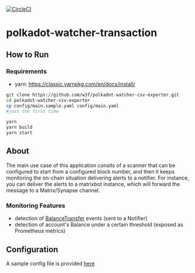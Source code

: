 [![CircleCI](https://circleci.com/gh/w3f/polkadot-watcher-transaction.svg?style=svg)](https://circleci.com/gh/w3f/polkadot-watcher-transaction)

# polkadot-watcher-transaction

## How to Run 

### Requirements
- yarn: https://classic.yarnpkg.com/en/docs/install/

```bash
git clone https://github.com/w3f/polkadot-watcher-csv-exporter.git
cd polkadot-watcher-csv-exporter
cp config/main.sample.yaml config/main.yaml 
#just the first time

yarn
yarn build
yarn start
```

## About

The main use case of this application consits of a scanner that can be configured to start from a configured block number, and then it keeps monitoring the on-chain situation delivering alerts to a notifier. For instance, you can deliver the alerts to a matrixbot instance, which will forward the message to a Matrix/Synapse channel.

### Monitoring Features

- detection of [BalanceTransfer](https://polkadot.js.org/docs/substrate/events#transferaccountid32-accountid32-u128) events (sent to a Notifier)
- detection of account's Balance under a certain threshold (exposed as Prometheus metrics)

## Configuration

A sample config file is provided [here](/config/main.sample.yaml)
